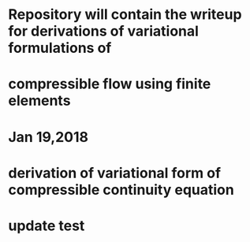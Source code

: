 # Repository will contain the writeup for derivations of variational formulations of
# compressible flow using finite elements

# Jan 19,2018
# derivation of variational form of compressible continuity equation

# update test

